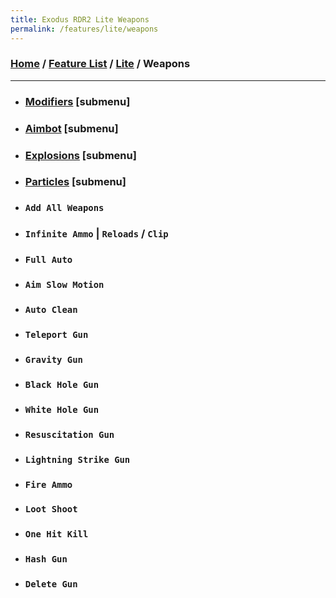 ```yaml
---
title: Exodus RDR2 Lite Weapons
permalink: /features/lite/weapons
---
```

### [Home](/) / [Feature List](/features) / [Lite](/features/lite) / Weapons
---
- ### [Modifiers](weapons/modifiers) [submenu]
- ### [Aimbot](weapons/aimbot) [submenu]
- ### [Explosions](weapons/explosions) [submenu]
- ### [Particles](weapons/particles) [submenu]
- ### `Add All Weapons`
- ### `Infinite Ammo` | `Reloads` / `Clip`
- ### `Full Auto`
- ### `Aim Slow Motion`
- ### `Auto Clean`
- ### `Teleport Gun`
- ### `Gravity Gun`
- ### `Black Hole Gun`
- ### `White Hole Gun`
- ### `Resuscitation Gun`
- ### `Lightning Strike Gun`
- ### `Fire Ammo`
- ### `Loot Shoot`
- ### `One Hit Kill`
- ### `Hash Gun`
- ### `Delete Gun`
